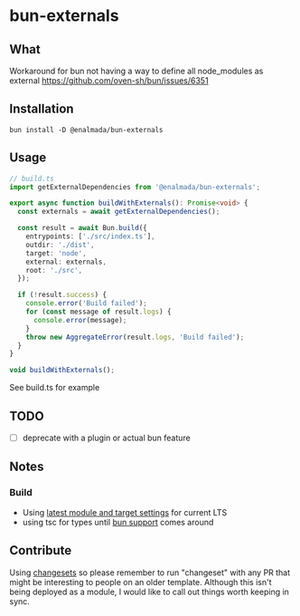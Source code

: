 # bun-externals

## What
Workaround for bun not having a way to define all node_modules as external
https://github.com/oven-sh/bun/issues/6351

## Installation
`bun install -D @enalmada/bun-externals`

## Usage
```ts
// build.ts
import getExternalDependencies from '@enalmada/bun-externals';

export async function buildWithExternals(): Promise<void> {
  const externals = await getExternalDependencies();

  const result = await Bun.build({
    entrypoints: ['./src/index.ts'],
    outdir: './dist',
    target: 'node',
    external: externals,
    root: './src',
  });

  if (!result.success) {
    console.error('Build failed');
    for (const message of result.logs) {
      console.error(message);
    }
    throw new AggregateError(result.logs, 'Build failed');
  }
}

void buildWithExternals();
```
See build.ts for example

## TODO
- [ ] deprecate with a plugin or actual bun feature


## Notes
### Build
* Using [latest module and target settings](https://stackoverflow.com/questions/72380007/what-typescript-configuration-produces-output-closest-to-node-js-18-capabilities/72380008#72380008) for current LTS
* using tsc for types until [bun support](https://github.com/oven-sh/bun/issues/5141#issuecomment-1727578701) comes around

## Contribute
Using [changesets](https://github.com/changesets/changesets) so please remember to run "changeset" with any PR that might be interesting to people on an older template.
Although this isn't being deployed as a module, I would like to call out things worth keeping in sync.